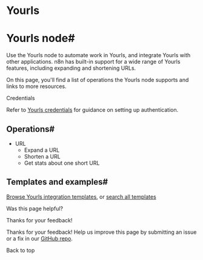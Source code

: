 # Yourls

[ ](https://github.com/n8n-io/n8n-docs/edit/main/docs/integrations/builtin/app-nodes/n8n-nodes-base.yourls.md "Edit this page")

# Yourls node#

Use the Yourls node to automate work in Yourls, and integrate Yourls with other applications. n8n has built-in support for a wide range of Yourls features, including expanding and shortening URLs. 

On this page, you'll find a list of operations the Yourls node supports and links to more resources.

Credentials

Refer to [Yourls credentials](../../credentials/yourls/) for guidance on setting up authentication. 

## Operations#

  * URL
    * Expand a URL
    * Shorten a URL
    * Get stats about one short URL



## Templates and examples#

[Browse Yourls integration templates](https://n8n.io/integrations/yourls/), or [search all templates](https://n8n.io/workflows/)

Was this page helpful? 

Thanks for your feedback! 

Thanks for your feedback! Help us improve this page by submitting an issue or a fix in our [GitHub repo](https://github.com/n8n-io/n8n-docs). 

Back to top 
